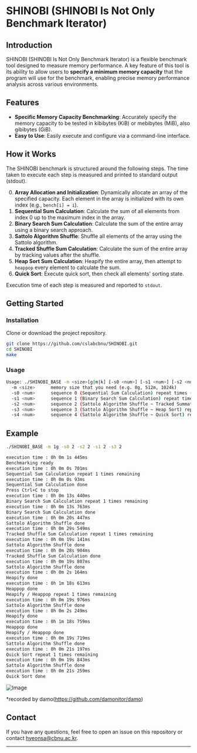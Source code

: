 # SHINOBI (SHINOBI Is Not Only Benchmark Iterator)

## Introduction

SHINOBI (SHINOBI Is Not Only Benchmark Iterator) is a flexible benchmark tool designed to measure memory performance. A key feature of this tool is its ability to allow users to **specify a minimum memory capacity** that the program will use for the benchmark, enabling precise memory performance analysis across various environments.

## Features

*   **Specific Memory Capacity Benchmarking**: Accurately specify the memory capacity to be tested in kibibytes (KiB) or mebibytes (MiB), also gibibytes (GiB).
*   **Easy to Use**: Easily execute and configure via a command-line interface.

## How it Works

The SHINOBI benchmark is structured around the following steps. The time taken to execute each step is measured and printed to standard output (stdout).

0.  **Array Allocation and Initialization**: Dynamically allocate an array of the specified capacity. Each element in the array is initialized with its own index (e.g., `bench[i] = i`).
1.  **Sequential Sum Calculation**: Calculate the sum of all elements from index 0 up to the maximum index in the array.
2.  **Binary Search Sum Calculation**: Calculate the sum of the entire array using a binary search approach. 
3.  **Sattolo Algorithm Shuffle**: Shuffle all elements of the array using the Sattolo algorithm.
4.  **Tracked Shuffle Sum Calculation**: Calculate the sum of the entire array by tracking values after the shuffle.
5.  **Heap Sort Sum Calculation**: Heapify the entire array, then attempt to `heappop` every element to calculate the sum.
6.  **Quick Sort**: Execute quick sort, then check all elements' sorting state.

Execution time of each step is measured and reported to `stdout`.

## Getting Started

### Installation

Clone or download the project repository.

```bash
git clone https://github.com/cslabcbnu/SHINOBI.git
cd SHINOBI
make
```

### Usage
```bash
Usage: ./SHINOBI_BASE -m <size>[g|m|k] [-s0 <num>] [-s1 <num>] [-s2 <num>] [-s3 <num>] [-s4 <num>]
  -m <size>      memory size that you need (e.g. 8g, 512m, 1024k)
  -s0 <num>      sequence 0 (Sequential Sum Calculation) repeat times (default: 1)
  -s1 <num>      sequence 1 (Binary Search Sum Calculation) repeat times (default: 1)
  -s2 <num>      sequence 2 (Sattolo Algorithm Shuffle ~ Tracked Summation) repeat times (default: 1)
  -s3 <num>      sequence 3 (Sattolo Algorithm Shuffle ~ Heap Sort) repeat times (default: 1)
  -s4 <num>      sequence 4 (Sattolo Algorithm Shuffle ~ Quick Sort) repeat times (default: 1)
```

## Example
```bash
./SHINOBI_BASE -m 1g -s0 2 -s2 2 -s1 2 -s3 2

execution time : 0h 0m 1s 445ms
Benchmarking ready
execution time : 0h 0m 0s 701ms
Sequential Sum Calculation repeat 1 times remaining
execution time : 0h 0m 0s 93ms
Sequential Sum Calculation done
Press Ctrl+C to stop
execution time : 0h 0m 13s 440ms
Binary Search Sum Calculation repeat 1 times remaining
execution time : 0h 0m 13s 763ms
Binary Search Sum Calculation done
execution time : 0h 0m 20s 447ms
Sattolo Algorithm Shuffle done
execution time : 0h 0m 29s 549ms
Tracked Shuffle Sum Calculation repeat 1 times remaining
execution time : 0h 0m 19s 141ms
Sattolo Algorithm Shuffle done
execution time : 0h 0m 28s 904ms
Tracked Shuffle Sum Calculation done
execution time : 0h 0m 19s 807ms
Sattolo Algorithm Shuffle done
execution time : 0h 0m 2s 164ms
Heapify done
execution time : 0h 1m 18s 613ms
Heappop done
Heapify / Heappop repeat 1 times remaining
execution time : 0h 0m 19s 976ms
Sattolo Algorithm Shuffle done
execution time : 0h 0m 2s 249ms
Heapify done
execution time : 0h 1m 18s 759ms
Heappop done
Heapify / Heappop done
execution time : 0h 0m 19s 719ms
Sattolo Algorithm Shuffle done
execution time : 0h 0m 21s 197ms
Quick Sort repeat 1 times remaining
execution time : 0h 0m 19s 843ms
Sattolo Algorithm Shuffle done
execution time : 0h 0m 21s 259ms
Quick Sort done
```
![Image](https://github.com/user-attachments/assets/254bb105-ca4e-4943-b314-9d1418aae687)

*recorded by damo(https://github.com/damonitor/damo)

## Contact

If you have any questions, feel free to open an issue on this repository or contact hyeonsa@cbnu.ac.kr.

---
